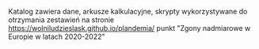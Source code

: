 Katalog zawiera dane, arkusze kalkulacyjne, skrypty wykorzystywane do otrzymania zestawień na stronie
https://wolniludzieslask.github.io/plandemia/
punkt "Zgony nadmiarowe w Europie w latach 2020-2022"
